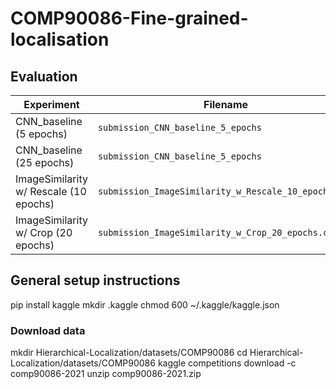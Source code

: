 # COMP90086-Fine-grained-localisation

## Evaluation

| Experiment                                  | Filename                                              | Score    |
|---------------------------------------------|-------------------------------------------------------|----------|
| CNN_baseline (5 epochs)                     | `submission_CNN_baseline_5_epochs`                    | 52.35375 |
| CNN_baseline (25 epochs)                    | `submission_CNN_baseline_5_epochs`                    | 52.44292 |
| ImageSimilarity w/ Rescale (10 epochs)      | `submission_ImageSimilarity_w_Rescale_10_epochs.csv`  | 61.58458 |
| ImageSimilarity w/ Crop (20 epochs)         | `submission_ImageSimilarity_w_Crop_20_epochs.csv`     | 62.23774 |




## General setup instructions

pip install kaggle
mkdir .kaggle
chmod 600 ~/.kaggle/kaggle.json


### Download data
mkdir Hierarchical-Localization/datasets/COMP90086
cd Hierarchical-Localization/datasets/COMP90086
kaggle competitions download -c comp90086-2021
unzip comp90086-2021.zip